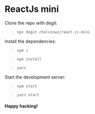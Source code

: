 # ReactJs mini

Clone the repo with degit:

> `npx degit chalvinwz/react-js-mini`

Install the dependencies:

> `npm i`

> `npm install`

> `yarn`

Start the development server:

> `npm start`

> `yarn start`

#### **Happy hacking!**
